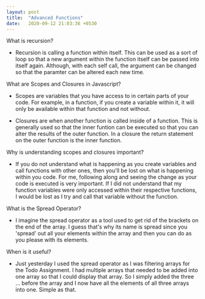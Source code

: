 ```yaml
---
layout: post
title:  "Advanced Functions"
date:   2020-09-12 21:03:36 +0530
---
```


What is recursion?

  - Recursion is calling a function within itself. This can be used as a sort of loop so that a new argument within the function itself can be passed into itself again. Although, with each self call, the argument can be changed so that the paramter can be altered each new time. 

What are Scopes and Closures in Javascript?

  - Scopes are variables that you have access to in certain parts of your code. For example, in a function, if you create a variable within it, it will only be available within that function and not without. 
  
  - Closures are when another function is called inside of a function. This is generally used so that the inner funtion can be executed so that you can alter the results of the outer function. In a closure the return statement on the outer function is the inner function.

Why is understanding scopes and closures important?

  - If you do not understand what is happening as you create variables and call functions with other ones, then you'll be lost on what is happening within you code. For me, following along and seeing the change as your code is executed is very important. If I did not understand that my function variables were only accessed within their respective functions, I would be lost as I try and call that variable without the function.

What is the Spread Operator?

  - I imagine the spread operator as a tool used to get rid of the brackets on the end of the array. I guess that's why its name is spread since you 'spread' out all your elements within the array and then you can do as you please with its elements.

When is it useful?

  - Just yesterday I used the spread operator as I was filtering arrays for the Todo Assignment. I had multiple arrays that needed to be added into one array so that I could display that array. So I simply added the three ... before the array and I now have all the elements of all three arrays into one. Simple as that.
